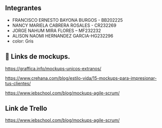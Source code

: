 
## Integrantes 

 - FRANCISCO ERNESTO BAYONA BURGOS - BB202225
 -  NANCY MARIELA CABRERA ROSALES - CR232269
 -  JORGE NAHUM MIRA FLORES – MF232232
 -  ALISON NAOMI HERNANDEZ GARCIA-HG232296
 -  color: Gris
 

## 🔗 Links de mockups.

https://graffica.info/mockups-unicos-extranos/ 

https://www.crehana.com/blog/estilo-vida/15-mockups-para-impresionar-tus-clientes/ 

https://www.iebschool.com/blog/mockups-agile-scrum/ 


## Link de Trello 
https://www.iebschool.com/blog/mockups-agile-scrum/ 

